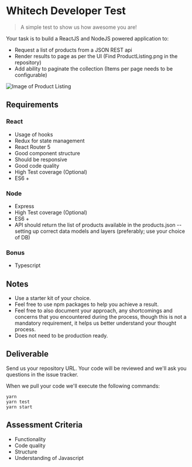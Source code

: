 # Whitech Developer Test

> A simple test to show us how awesome you are!

Your task is to build a ReactJS and NodeJS powered application to:

- Request a list of products from a JSON REST api
- Render results to page as per the UI (Find ProductListing.png in the repository)
- Add ability to paginate the collection (Items per page needs to be configurable)


![Image of Product Listing](https://raw.githubusercontent.com/whitechdevs/reactjs-test/master/ProductListing.png)


## Requirements

### React
- Usage of hooks
- Redux for state management
- React Router 5
- Good component structure
- Should be responsive
- Good code quality
- High Test coverage (Optional)
- ES6 +

### Node
- Express
- High Test coverage (Optional)
- ES6 +
- API should return the list of products available in the products.json -- setting up correct data models and layers (preferably; use your choice of DB)

### Bonus
- Typescript

## Notes

- Use a starter kit of your choice.
- Feel free to use npm packages to help you achieve a result.
- Feel free to also document your approach, any shortcomings and concerns that you encountered during the process, though this is not a mandatory requirement, it helps us better understand your thought process.
- Does not need to be production ready.

## Deliverable

Send us your repository URL. Your code will be reviewed and we'll ask you questions in the issue tracker.

When we pull your code we'll execute the following commands:

```
yarn
yarn test
yarn start
```

## Assessment Criteria

- Functionality
- Code quality
- Structure
- Understanding of Javascript
